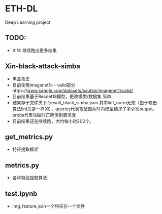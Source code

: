 # ETH-DL
Deep Learning project


## TODO: 
- XIN: 继续跑出更多结果
## Xin-black-attack-simba
- 黑盒攻击
- 目前使用imagenet1k - valid部分https://www.kaggle.com/datasets/sautkin/imagenet1kvalid/
- 目前结果基于Resnet18模型，更改模型/数据集 简单
- 结果存于文件夹下.\result_black_simba.json 其中linf_norm无效（由于攻击算法linf总是一样的），queries代表攻破图片时向模型请求了多少次output。probs代表攻破时正确类别置信度
- 目前结果还在继续跑，大约每小时200个。
## get_metrics.py
- 特征提取框架

## metrics.py
- 各种特征提取算法

## test.ipynb
- img_feature.json一个特征存一个文件

